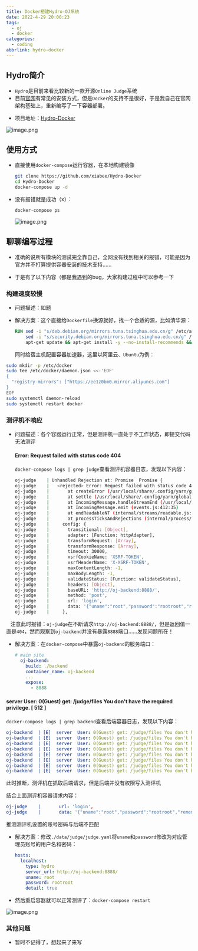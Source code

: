 ```yaml
---
title: Docker搭建Hydro-OJ系统
date: 2022-4-29 20:00:23
tags:
  - oj
  - docker
categories:
  - coding
abbrlink: hydro-docker
---
```


## Hydro简介

- `Hydro`是目前来看比较新的一款开源`Online Judge`系统
- 目前[官网](https://hydro.js.org/)有常见的安装方式，但是`Docker`的支持不是很好，于是我自己在官网架构基础上，重新编写了一下容器部署。
* 项目地址：[Hydro-Docker](https://github.com/xiabee/Hydro-Docker)

![image.png](https://tva1.sinaimg.cn/large/0084b03xly1h1r032ci9pj31ep0owto6.jpg)

## 使用方式

* 直接使用`docker-compose`运行容器，在本地构建镜像
  
  ```bash
  git clone https://github.com/xiabee/Hydro-Docker
  cd Hydro-Docker
  docker-compose up -d
  ```

* 没有报错就是成功（x）：
  
  ```bash
  docker-compose ps
  ```
  
  ![image.png](https://tva1.sinaimg.cn/large/0084b03xly1h1r0da6x26j30tl055djc.jpg)

## 聊聊编写过程

* 准确的说所有模块的测试完全靠自己，全网没有找到相关的报错，可能是因为官方并不打算提供容器安装的技术支持......

* 于是有了以下内容（都是我遇到的bug，大家构建过程中可以参考一下

### 构建速度较慢

* 问题描述：如题

* 解决方案：这个直接给`Dockerfile`换源就好，找一个合适的源，比如清华源：
  
  ```dockerfile
  RUN sed -i "s/deb.debian.org/mirrors.tuna.tsinghua.edu.cn/g" /etc/apt/sources.list && \
      sed -i "s/security.debian.org/mirrors.tuna.tsinghua.edu.cn/g" /etc/apt/sources.list && \
      apt-get update && apt-get install -y --no-install-recommends && apt upgrade -y
  ```

  同时给宿主机配置容器加速器，这里以阿里云、`Ubuntu`为例：

```bash
sudo mkdir -p /etc/docker
sudo tee /etc/docker/daemon.json <<-'EOF'
{
  "registry-mirrors": ["https://ee1z0bm0.mirror.aliyuncs.com"]
}
EOF
sudo systemctl daemon-reload
sudo systemctl restart docker
```



### 测评机不响应

* 问题描述：各个容器运行正常，但是测评机一直处于不工作状态，即提交代码无法测评
  
  #### Error: Request failed with status code 404
  
  `docker-compose logs | grep judge`查看测评机容器日志，发现以下内容：
  
  ```bash
  oj-judge    | Unhandled Rejection at: Promise  Promise {
  oj-judge    |   <rejected> Error: Request failed with status code 404
  oj-judge    |       at createError (/usr/local/share/.config/yarn/global/node_modules/axios/lib/core/createError.js:16:15)
  oj-judge    |       at settle (/usr/local/share/.config/yarn/global/node_modules/axios/lib/core/settle.js:17:12)
  oj-judge    |       at IncomingMessage.handleStreamEnd (/usr/local/share/.config/yarn/global/node_modules/axios/lib/adapters/http.js:322:11)
  oj-judge    |       at IncomingMessage.emit (events.js:412:35)
  oj-judge    |       at endReadableNT (internal/streams/readable.js:1334:12)
  oj-judge    |       at processTicksAndRejections (internal/process/task_queues.js:82:21) {
  oj-judge    |     config: {
  oj-judge    |       transitional: [Object],
  oj-judge    |       adapter: [Function: httpAdapter],
  oj-judge    |       transformRequest: [Array],
  oj-judge    |       transformResponse: [Array],
  oj-judge    |       timeout: 30000,
  oj-judge    |       xsrfCookieName: 'XSRF-TOKEN',
  oj-judge    |       xsrfHeaderName: 'X-XSRF-TOKEN',
  oj-judge    |       maxContentLength: -1,
  oj-judge    |       maxBodyLength: -1,
  oj-judge    |       validateStatus: [Function: validateStatus],
  oj-judge    |       headers: [Object],
  oj-judge    |       baseURL: 'http://oj-backend:8888/',
  oj-judge    |       method: 'post',
  oj-judge    |       url: 'login',
  oj-judge    |       data: '{"uname":"root","password":"rootroot","rememberme":"on"}'
  oj-judge    |     },
  ```

   注意此时报错：`oj-judge`在不断请求`http://oj-backend:8888/`，但是返回值一直是`404`，然而观察到`oj-backend`并没有暴露`8888`端口......发现问题所在！

* 解决方案：在`docker-compose`中暴露`oj-backend`的服务端口：
  
  ```yml
  # main site
    oj-backend:
      build: ./backend
      container_name: oj-backend
      ...
      expose:
        - 8888
  ```

#### server  User: 0(Guest) get: /judge/files You don't have the required privilege. [ 512 ]

`docker-compose logs | grep backend`查看后端容器日志，发现以下内容：

```yml
oj-backend  | [E]  server  User: 0(Guest) get: /judge/files You don't have the required privilege. [ 512 ]
oj-backend  | [E]  server  User: 0(Guest) get: /judge/files You don't have the required privilege. [ 512 ]
oj-backend  | [E]  server  User: 0(Guest) get: /judge/files You don't have the required privilege. [ 512 ]
oj-backend  | [E]  server  User: 0(Guest) get: /judge/files You don't have the required privilege. [ 512 ]
oj-backend  | [E]  server  User: 0(Guest) get: /judge/files You don't have the required privilege. [ 512 ]
oj-backend  | [E]  server  User: 0(Guest) get: /judge/files You don't have the required privilege. [ 512 ]
oj-backend  | [E]  server  User: 0(Guest) get: /judge/files You don't have the required privilege. [ 512 ]
oj-backend  | [E]  server  User: 0(Guest) get: /judge/files You don't have the required privilege. [ 512 ]
```

此时推断，测评机在抓取后端请求，但是后端并没有权限写入测评机

结合上面测评机容器请求内容：

```yml
oj-judge    |       url: 'login',
oj-judge    |       data: '{"uname":"root","password":"rootroot","rememberme":"on"}'
```

推测测评机设置的账号密码与后端不匹配

* 解决方案：修改`./data/judge/judge.yaml`将`uname`和`password`修改为对应管理员账号的用户名和密码：
  
  ```yaml
  hosts:
    localhost:
      type: hydro
      server_url: http://oj-backend:8888/
      uname: root
      password: rootroot
      detail: true
  ```

* 然后重启容器就可以正常测评了：`docker-compose restart`

<img title="" src="https://tva1.sinaimg.cn/large/0084b03xly1h1s1y34q16j30cu06jwfl.jpg" alt="image.png" data-align="center">







### 其他问题

* 暂时不记得了，想起来了来写

